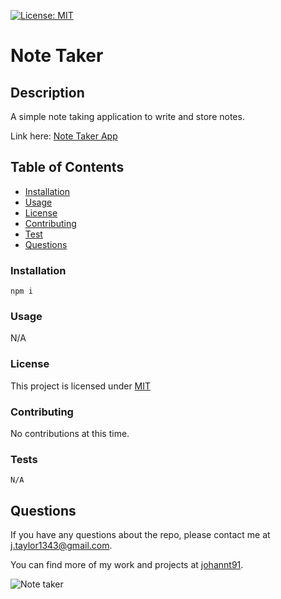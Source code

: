 [![License: MIT](https://img.shields.io/badge/License-MIT-yellow.svg)](https://opensource.org/licenses/MIT)

  # Note Taker

  ## Description

  A simple note taking application to write and store notes.

  Link here: [Note Taker App](https://dry-everglades-61067.herokuapp.com/notes)

  ## Table of Contents

  * [Installation](#installation)
  * [Usage](#usage)
  * [License](#license)
  * [Contributing](#contributing)
  * [Test](#test)
  * [Questions](#questions)

  ### Installation
  
  ```
  npm i
  ```

  ### Usage

  N/A

  ### License
  This project is licensed under [MIT](https://opensource.org/licenses/MIT)

  ### Contributing
  
  No contributions at this time.

  ### Tests
  
  ```
  N/A
  ```

  ## Questions
  
  If you have any questions about the repo, please contact me at j.taylor1343@gmail.com.

  You can find more of my work and projects at [johannt91](https://github.com/johannt91).

![Note taker](note-taker.gif)